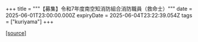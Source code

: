 +++
title = """【募集】令和7年度南空知消防組合消防職員（救命士）"""
date = 2025-06-01T23:00:00.000Z
expiryDate = 2025-06-04T23:22:39.054Z
tags = ["kuriyama"]
+++


[[source]](https://www.town.kuriyama.hokkaido.jp/soshiki/21/31737.html)
